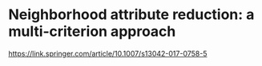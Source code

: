 # Neighborhood attribute reduction: a multi‐criterion approach

https://link.springer.com/article/10.1007/s13042-017-0758-5
